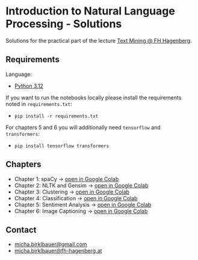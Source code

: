 # Introduction to Natural Language Processing - Solutions

Solutions for the practical part of the lecture [Text Mining @ FH Hagenberg](https://github.com/michabirklbauer/hgb_dse_text_mining).

## Requirements

Language:
- [Python 3.12](https://www.python.org/downloads/)

If you want to run the notebooks locally please install the requirements noted in `requirements.txt`:
- `pip install -r requirements.txt`

For chapters 5 and 6 you will additionally need `tensorflow` and `transformers`:
- `pip install tensorflow transformers`

## Chapters

- Chapter 1: spaCy -> [open in Google Colab](https://colab.research.google.com/github/michabirklbauer/hgb_dse_text_mining_solutions/blob/master/spaCy.ipynb)
- Chapter 2: NLTK and Gensim -> [open in Google Colab](https://colab.research.google.com/github/michabirklbauer/hgb_dse_text_mining_solutions/blob/master/NLTK_Gensim.ipynb)
- Chapter 3: Clustering -> [open in Google Colab](https://colab.research.google.com/github/michabirklbauer/hgb_dse_text_mining_solutions/blob/master/Features_Clustering.ipynb)
- Chapter 4: Classification -> [open in Google Colab](https://colab.research.google.com/github/michabirklbauer/hgb_dse_text_mining_solutions/blob/master/Classification.ipynb)
- Chapter 5: Sentiment Analysis -> [open in Google Colab](https://colab.research.google.com/github/michabirklbauer/hgb_dse_text_mining_solutions/blob/master/Sentiment.ipynb)
- Chapter 6: Image Captioning -> [open in Google Colab](https://colab.research.google.com/github/michabirklbauer/hgb_dse_text_mining_solutions/blob/master/Captioning.ipynb)

## Contact

- [micha.birklbauer@gmail.com](mailto:micha.birklbauer@gmail.com)
- [micha.birklbauer@fh-hagenberg.at](mailto:micha.birklbauer@fh-hagenberg.at)
